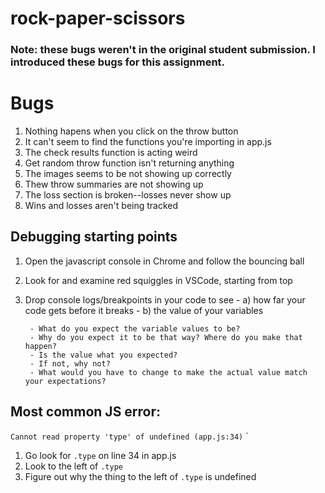 # rock-paper-scissors

### Note: these bugs weren't in the original student submission. I introduced these bugs for this assignment.

# Bugs
1) Nothing hapens when you click on the throw button
1) It can't seem to find the functions you're importing in app.js
1) The check results function is acting weird
1) Get random throw function isn't returning anything
1) The images seems to be not showing up correctly
1) Thew throw summaries are not showing up
1) The loss section is broken--losses never show up
1) Wins and losses aren't being tracked

## Debugging starting points

1) Open the javascript console in Chrome and follow the bouncing ball
1) Look for and examine red squiggles in VSCode, starting from top
1) Drop console logs/breakpoints in your code to see 
        - a) how far your code gets before it breaks
        - b) the value of your variables
                
        - What do you expect the variable values to be? 
        - Why do you expect it to be that way? Where do you make that happen?
        - Is the value what you expected? 
        - If not, why not? 
        - What would you have to change to make the actual value match your expectations?


## Most common JS error:

`Cannot read property 'type' of undefined (app.js:34)`
`
 
1) Go look for `.type` on line 34 in app.js
2) Look to the left of `.type`
3) Figure out why the thing to the left of `.type` is undefined

